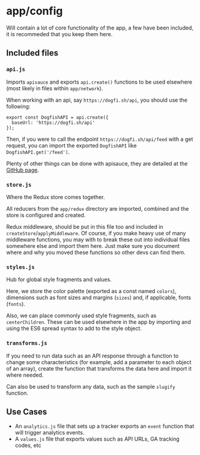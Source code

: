 # app/config

Will contain a lot of core functionality of the app, a few have been included, it is recommeded that you keep them here.

## Included files

### `api.js`

Imports `apisauce` and exports `api.create()` functions to be used elsewhere (most likely in files within `app/network`).

When working with an api, say `https://dogfi.sh/api`, you should use the following:

```
export const DogfishAPI = api.create({
  baseUrl: 'https://dogfi.sh/api'
});
```

Then, if you were to call the endpoint `https://dogfi.sh/api/feed` with a get request, you can import the exported `DogfishAPI` like `DogfishAPI.get('/feed')`.

Plenty of other things can be done with apisauce, they are detailed at the [GitHub page](https://github.com/infinitered/apisauce).

### `store.js`

Where the Redux store comes together.

All reducers from the `app/redux` directory are imported, combined and the store is configured and created.

Redux middleware, should be put in this file too and included in `createStore`/`applyMiddleware`. Of course, if you make heavy use of many middleware functions, you may with to break these out into individual files somewhere else and import them here. Just make sure you document where and why you moved these functions so other devs can find them.

### `styles.js`

Hub for global style fragments and values.

Here, we store the color palette (exported as a const named `colors`), dimensions such as font sizes and margins (`sizes`) and, if applicable, fonts (`fonts`).

Also, we can place commonly used style fragments, such as `centerChildren`. These can be used elsewhere in the app by importing and using the ES6 spread syntax to add to the style object.

### `transforms.js`

If you need to run data such as an API response through a function to change some characteristics (for example, add a parameter to each object of an array), create the function that transforms the data here and import it where needed.

Can also be used to transform any data, such as the sample `slugify` function.

## Use Cases

- An `analytics.js` file that sets up a tracker exports an `event` function that will trigger analytics events.
- A `values.js` file that exports values such as API URLs, GA tracking codes, etc
